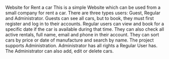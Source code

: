 Website for Rent a car
This is a simple Website which can be used from a small company for rent a car.
There are three types users: Guest, Regular and Administrator.
Guests can see all cars, but to book, they must first register and log in to their accounts.
Regular users can view and book for a specific date if the car is available during that time. They can also check all active rentals, full name, email and phone in their account. They can sort cars by price or date of manufacture and search by name.
The project supports Administration. Administrator has all rights a Regular User has. The Administrator can also add, edit or delete cars.
